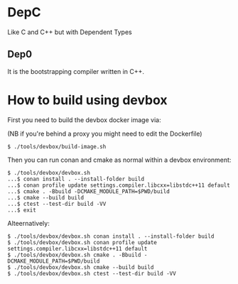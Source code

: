 # DepC

Like C and C++ but with Dependent Types

## Dep0

It is the bootstrapping compiler written in C++.

# How to build using devbox

First you need to build the devbox docker image via:

(NB if you're behind a proxy you might need to edit the Dockerfile)

```
$ ./tools/devbox/build-image.sh
```

Then you can run conan and cmake as normal within a devbox environment:

```
$ ./tools/devbox/devbox.sh
...$ conan install . --install-folder build
...$ conan profile update settings.compiler.libcxx=libstdc++11 default
...$ cmake . -Bbuild -DCMAKE_MODULE_PATH=$PWD/build
...$ cmake --build build
...$ ctest --test-dir build -VV
...$ exit
```

Alteernatively:

```
$ ./tools/devbox/devbox.sh conan install . --install-folder build
$ ./tools/devbox/devbox.sh conan profile update settings.compiler.libcxx=libstdc++11 default
$ ./tools/devbox/devbox.sh cmake . -Bbuild -DCMAKE_MODULE_PATH=$PWD/build
$ ./tools/devbox/devbox.sh cmake --build build
$ ./tools/devbox/devbox.sh ctest --test-dir build -VV
```
